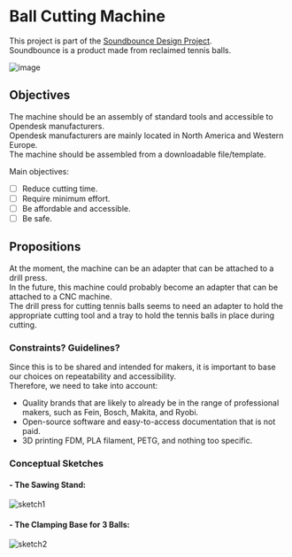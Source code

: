 # Ball Cutting Machine
This project is part of the [Soundbounce Design Project](<https://graduateshowcase.arts.ac.uk/projects/247648/cover>).  
Soundbounce is a product made from reclaimed tennis balls.

![image](<https://ual-media-res.cloudinary.com/image/fetch/c_fill,f_auto,g_auto,h_280,q_auto,ar_4:3/https://portfolio-tools.s3.eu-west-2.amazonaws.com/wp-content/uploads/2021/06/22152203/Sans-titre-6-1.png>)

## Objectives
The machine should be an assembly of standard tools and accessible to Opendesk manufacturers.  
Opendesk manufacturers are mainly located in North America and Western Europe.  
The machine should be assembled from a downloadable file/template.  

Main objectives:
- [ ] Reduce cutting time.
- [ ] Require minimum effort.
- [ ] Be affordable and accessible.
- [ ] Be safe.

## Propositions
At the moment, the machine can be an adapter that can be attached to a drill press.  
In the future, this machine could probably become an adapter that can be attached to a CNC machine.  
The drill press for cutting tennis balls seems to need an adapter to hold the appropriate cutting tool and a tray to hold the tennis balls in place during cutting.

### Constraints? Guidelines?
Since this is to be shared and intended for makers, it is important to base our choices on repeatability and accessibility.  
Therefore, we need to take into account:  
- Quality brands that are likely to already be in the range of professional makers, such as Fein, Bosch, Makita, and Ryobi.
- Open-source software and easy-to-access documentation that is not paid.
- 3D printing FDM, PLA filament, PETG, and nothing too specific.

### Conceptual Sketches
#### - The Sawing Stand:
![sketch1](<https://user-images.githubusercontent.com/12049360/183877689-3c58ce99-c88c-49d0-a9f1-a7de2aac9cd5.png>)

#### - The Clamping Base for 3 Balls:
![sketch2](<https://user-images.githubusercontent.com/65155080/173335976-9ab4c07f-ba06-429b-a176-dd44cf030ba9.jpg>)
